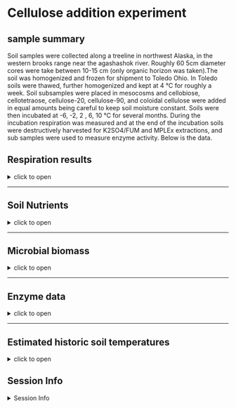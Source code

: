 Cellulose addition experiment
================

## sample summary

Soil samples were collected along a treeline in northwest Alaska, in the
western brooks range near the agashashok river. Roughly 60 5cm diameter
cores were take between 10-15 cm (only organic horizon was taken).The
soil was homogenized and frozen for shipment to Toledo Ohio. In Toledo
soils were thawed, further homogenized and kept at 4 °C for roughly a
week. Soil subsamples were placed in mesocosms and cellobiose,
cellotetraose, cellulose-20, cellulose-90, and coloidal cellulose were
added in equal amounts being careful to keep soil moisture constant.
Soils were then incubated at -6, -2, 2 , 6, 10 °C for several months.
During the incubation respiration was measured and at the end of the
incubation soils were destructively harvested for K2SO4/FUM and MPLEx
extractions, and sub samples were used to measure enzyme activity. Below
is the data.

## Respiration results

<details>
<summary>
click to open
</summary>

Respiration measurements were taken daily during the incubation using a
Li-850 bench top respiration unit. Below are the respiration rates for
each sample, as well as the calculates accumulative respiration rates.

<img src="CelluloseAddition_report_files/figure-gfm/unnamed-chunk-1-1.png" width="100%" /><img src="CelluloseAddition_report_files/figure-gfm/unnamed-chunk-1-2.png" width="100%" /><img src="CelluloseAddition_report_files/figure-gfm/unnamed-chunk-1-3.png" width="100%" /><img src="CelluloseAddition_report_files/figure-gfm/unnamed-chunk-1-4.png" width="100%" /><img src="CelluloseAddition_report_files/figure-gfm/unnamed-chunk-1-5.png" width="100%" />

</details>

------------------------------------------------------------------------

## Soil Nutrients

<details>
<summary>
click to open
</summary>

Soil K2SO4 extracts were utilized to measure ammonium, Nitrate, Total
free primary amines, phosphate, Total reducing sugars. Below is the
concentration data.

<img src="CelluloseAddition_report_files/figure-gfm/unnamed-chunk-2-1.png" width="50%" /><img src="CelluloseAddition_report_files/figure-gfm/unnamed-chunk-2-2.png" width="50%" /><img src="CelluloseAddition_report_files/figure-gfm/unnamed-chunk-2-3.png" width="50%" /><img src="CelluloseAddition_report_files/figure-gfm/unnamed-chunk-2-4.png" width="50%" /><img src="CelluloseAddition_report_files/figure-gfm/unnamed-chunk-2-5.png" width="50%" /><img src="CelluloseAddition_report_files/figure-gfm/unnamed-chunk-2-6.png" width="50%" /><img src="CelluloseAddition_report_files/figure-gfm/unnamed-chunk-2-7.png" width="50%" /><img src="CelluloseAddition_report_files/figure-gfm/unnamed-chunk-2-8.png" width="50%" /><img src="CelluloseAddition_report_files/figure-gfm/unnamed-chunk-2-9.png" width="50%" /><img src="CelluloseAddition_report_files/figure-gfm/unnamed-chunk-2-10.png" width="50%" />
</details>

------------------------------------------------------------------------

## Microbial biomass

<details>
<summary>
click to open
</summary>

Soil K2SO4 extracts and fumigated K2SO4 extracts were utilized to
measure microbial biomass in the soils at the end of the incubation.

<img src="CelluloseAddition_report_files/figure-gfm/unnamed-chunk-3-1.png" width="50%" /><img src="CelluloseAddition_report_files/figure-gfm/unnamed-chunk-3-2.png" width="50%" /><img src="CelluloseAddition_report_files/figure-gfm/unnamed-chunk-3-3.png" width="50%" /><img src="CelluloseAddition_report_files/figure-gfm/unnamed-chunk-3-4.png" width="50%" />
</details>

------------------------------------------------------------------------

## Enzyme data

<details>
<summary>
click to open
</summary>

### Cellulases and hemicellulases

<details>
<summary>
click to open
</summary>

Cellulases and hemicellulase activity. This includes several downstream
enzymes as well as upstream endo enzymes.

![](CelluloseAddition_report_files/figure-gfm/unnamed-chunk-4-1.png)<!-- -->![](CelluloseAddition_report_files/figure-gfm/unnamed-chunk-4-2.png)<!-- -->![](CelluloseAddition_report_files/figure-gfm/unnamed-chunk-4-3.png)<!-- -->![](CelluloseAddition_report_files/figure-gfm/unnamed-chunk-4-4.png)<!-- -->![](CelluloseAddition_report_files/figure-gfm/unnamed-chunk-4-5.png)<!-- -->![](CelluloseAddition_report_files/figure-gfm/unnamed-chunk-4-6.png)<!-- -->![](CelluloseAddition_report_files/figure-gfm/unnamed-chunk-4-7.png)<!-- -->![](CelluloseAddition_report_files/figure-gfm/unnamed-chunk-4-8.png)<!-- -->![](CelluloseAddition_report_files/figure-gfm/unnamed-chunk-4-9.png)<!-- -->![](CelluloseAddition_report_files/figure-gfm/unnamed-chunk-4-10.png)<!-- -->![](CelluloseAddition_report_files/figure-gfm/unnamed-chunk-4-11.png)<!-- -->![](CelluloseAddition_report_files/figure-gfm/unnamed-chunk-4-12.png)<!-- -->![](CelluloseAddition_report_files/figure-gfm/unnamed-chunk-4-13.png)<!-- -->![](CelluloseAddition_report_files/figure-gfm/unnamed-chunk-4-14.png)<!-- -->![](CelluloseAddition_report_files/figure-gfm/unnamed-chunk-4-15.png)<!-- -->![](CelluloseAddition_report_files/figure-gfm/unnamed-chunk-4-16.png)<!-- -->![](CelluloseAddition_report_files/figure-gfm/unnamed-chunk-4-17.png)<!-- -->
</details>

### Nutrient and oxidative enzymes

<details>
<summary>
click to open
</summary>

Nutrient (nitrogen and phosphorus) acquiring enzyme activity

<img src="CelluloseAddition_report_files/figure-gfm/unnamed-chunk-5-1.png" width="50%" /><img src="CelluloseAddition_report_files/figure-gfm/unnamed-chunk-5-2.png" width="50%" /><img src="CelluloseAddition_report_files/figure-gfm/unnamed-chunk-5-3.png" width="50%" /><img src="CelluloseAddition_report_files/figure-gfm/unnamed-chunk-5-4.png" width="50%" /><img src="CelluloseAddition_report_files/figure-gfm/unnamed-chunk-5-5.png" width="50%" /><img src="CelluloseAddition_report_files/figure-gfm/unnamed-chunk-5-6.png" width="50%" /><img src="CelluloseAddition_report_files/figure-gfm/unnamed-chunk-5-7.png" width="50%" /><img src="CelluloseAddition_report_files/figure-gfm/unnamed-chunk-5-8.png" width="50%" /><img src="CelluloseAddition_report_files/figure-gfm/unnamed-chunk-5-9.png" width="50%" /><img src="CelluloseAddition_report_files/figure-gfm/unnamed-chunk-5-10.png" width="50%" /><img src="CelluloseAddition_report_files/figure-gfm/unnamed-chunk-5-11.png" width="50%" /><img src="CelluloseAddition_report_files/figure-gfm/unnamed-chunk-5-12.png" width="50%" />
</details>

### Enzyme metrics

<details>
<summary>
click to open
</summary>

several calculated metrics

<img src="CelluloseAddition_report_files/figure-gfm/unnamed-chunk-6-1.png" width="50%" /><img src="CelluloseAddition_report_files/figure-gfm/unnamed-chunk-6-2.png" width="50%" /><img src="CelluloseAddition_report_files/figure-gfm/unnamed-chunk-6-3.png" width="50%" /><img src="CelluloseAddition_report_files/figure-gfm/unnamed-chunk-6-4.png" width="50%" /><img src="CelluloseAddition_report_files/figure-gfm/unnamed-chunk-6-5.png" width="50%" /><img src="CelluloseAddition_report_files/figure-gfm/unnamed-chunk-6-6.png" width="50%" /><img src="CelluloseAddition_report_files/figure-gfm/unnamed-chunk-6-7.png" width="50%" /><img src="CelluloseAddition_report_files/figure-gfm/unnamed-chunk-6-8.png" width="50%" />

<img src="CelluloseAddition_report_files/figure-gfm/unnamed-chunk-7-1.png" width="100%" /><img src="CelluloseAddition_report_files/figure-gfm/unnamed-chunk-7-2.png" width="100%" /><img src="CelluloseAddition_report_files/figure-gfm/unnamed-chunk-7-3.png" width="100%" /><img src="CelluloseAddition_report_files/figure-gfm/unnamed-chunk-7-4.png" width="100%" /><img src="CelluloseAddition_report_files/figure-gfm/unnamed-chunk-7-5.png" width="100%" />

<img src="CelluloseAddition_report_files/figure-gfm/unnamed-chunk-8-1.png" width="100%" />

<img src="CelluloseAddition_report_files/figure-gfm/unnamed-chunk-9-1.png" width="100%" />
</details>
</details>

------------------------------------------------------------------------

## Estimated historic soil temperatures

<details>
<summary>
click to open
</summary>

Soil temperature estimates were constructed by correlating several years
of soil measurements to air temperatures from Kotzebue AK. Then using
this relationship soil temperature estimates were constructed from the
years before soil measurements were taken.

<img src="CelluloseAddition_report_files/figure-gfm/unnamed-chunk-10-1.png" width="100%" /><img src="CelluloseAddition_report_files/figure-gfm/unnamed-chunk-10-2.png" width="100%" />
</details>

## Session Info

<details>
<summary>
Session Info
</summary>

Date run: 2024-04-04

    ## R version 4.3.2 (2023-10-31 ucrt)
    ## Platform: x86_64-w64-mingw32/x64 (64-bit)
    ## Running under: Windows 11 x64 (build 22631)
    ## 
    ## Matrix products: default
    ## 
    ## 
    ## locale:
    ## [1] LC_COLLATE=English_United States.utf8 
    ## [2] LC_CTYPE=English_United States.utf8   
    ## [3] LC_MONETARY=English_United States.utf8
    ## [4] LC_NUMERIC=C                          
    ## [5] LC_TIME=English_United States.utf8    
    ## 
    ## time zone: America/Los_Angeles
    ## tzcode source: internal
    ## 
    ## attached base packages:
    ## [1] grid      stats     graphics  grDevices utils     datasets  methods  
    ## [8] base     
    ## 
    ## other attached packages:
    ##  [1] lsmeans_2.30-0    emmeans_1.10.0    gridExtra_2.3     cowplot_1.1.1    
    ##  [5] agricolae_1.3-7   doBy_4.6.20       ggpubr_0.6.0      pracma_2.4.4     
    ##  [9] reshape2_1.4.4    ggbiplot_0.55     scales_1.3.0      plyr_1.8.9       
    ## [13] vegan_2.6-4       lattice_0.21-9    permute_0.9-7     lubridate_1.9.3  
    ## [17] forcats_1.0.0     stringr_1.5.1     dplyr_1.1.4       purrr_1.0.2      
    ## [21] readr_2.1.4       tidyr_1.3.0       tibble_3.2.1      ggplot2_3.4.4    
    ## [25] tidyverse_2.0.0   tarchetypes_0.7.9 targets_1.3.2    
    ## 
    ## loaded via a namespace (and not attached):
    ##  [1] tidyselect_1.2.0      farver_2.1.1          fastmap_1.1.1        
    ##  [4] digest_0.6.33         base64url_1.4         timechange_0.2.0     
    ##  [7] estimability_1.5      lifecycle_1.0.4       Deriv_4.1.3          
    ## [10] cluster_2.1.4         processx_3.8.2        magrittr_2.0.3       
    ## [13] compiler_4.3.2        rlang_1.1.2           tools_4.3.2          
    ## [16] igraph_1.5.1          utf8_1.2.4            yaml_2.3.7           
    ## [19] data.table_1.14.8     knitr_1.45            ggsignif_0.6.4       
    ## [22] labeling_0.4.3        abind_1.4-5           withr_2.5.2          
    ## [25] fansi_1.0.5           AlgDesign_1.2.1       xtable_1.8-4         
    ## [28] colorspace_2.1-0      MASS_7.3-60           cli_3.6.1            
    ## [31] mvtnorm_1.2-4         rmarkdown_2.25        generics_0.1.3       
    ## [34] rstudioapi_0.15.0     tzdb_0.4.0            splines_4.3.2        
    ## [37] parallel_4.3.2        vctrs_0.6.4           Matrix_1.6-1.1       
    ## [40] carData_3.0-5         car_3.1-2             callr_3.7.3          
    ## [43] hms_1.1.3             rstatix_0.7.2         glue_1.6.2           
    ## [46] codetools_0.2-19      ps_1.7.5              stringi_1.8.2        
    ## [49] gtable_0.3.4          munsell_0.5.0         pillar_1.9.0         
    ## [52] htmltools_0.5.7       R6_2.5.1              microbenchmark_1.4.10
    ## [55] evaluate_0.23         highr_0.10            backports_1.4.1      
    ## [58] broom_1.0.5           Rcpp_1.0.11           nlme_3.1-163         
    ## [61] mgcv_1.9-0            xfun_0.41             fs_1.6.3             
    ## [64] pkgconfig_2.0.3

</details>
